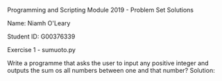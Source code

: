 Programming and Scripting Module 2019 - Problem Set Solutions

Name: Niamh O'Leary

Student ID: G00376339

Exercise 1 - sumuoto.py

Write a programme that asks the user to input any positive integer and outputs the sum os all numbers between one and that number?
Solution:
